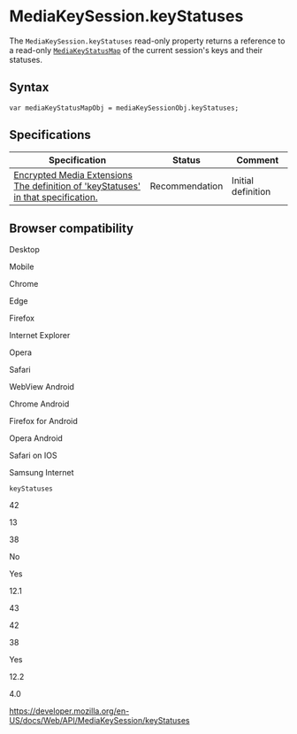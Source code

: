MediaKeySession.keyStatuses
===========================

The `MediaKeySession.keyStatuses` read-only property returns a reference to a read-only [`MediaKeyStatusMap`](../mediakeystatusmap) of the current session's keys and their statuses.

Syntax
------

    var mediaKeyStatusMapObj = mediaKeySessionObj.keyStatuses;

Specifications
--------------

<table><thead><tr class="header"><th>Specification</th><th>Status</th><th>Comment</th></tr></thead><tbody><tr class="odd"><td><a href="https://w3c.github.io/encrypted-media/#dom-mediakeysession-keystatuses">Encrypted Media Extensions<br />
<span class="small">The definition of 'keyStatuses' in that specification.</span></a></td><td><span class="spec-rec">Recommendation</span></td><td>Initial definition</td></tr></tbody></table>

Browser compatibility
---------------------

Desktop

Mobile

Chrome

Edge

Firefox

Internet Explorer

Opera

Safari

WebView Android

Chrome Android

Firefox for Android

Opera Android

Safari on IOS

Samsung Internet

`keyStatuses`

42

13

38

No

Yes

12.1

43

42

38

Yes

12.2

4.0

<a href="https://developer.mozilla.org/en-US/docs/Web/API/MediaKeySession/keyStatuses" class="_attribution-link">https://developer.mozilla.org/en-US/docs/Web/API/MediaKeySession/keyStatuses</a>
